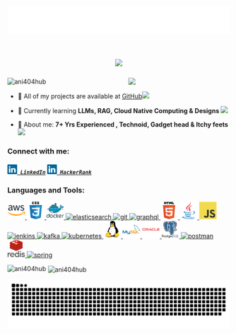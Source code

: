 <h1 align="center">
  <img src="https://github.com/ani404Hub/ani404Hub/blob/main/Create%20Snow%20Flake.svg" alt="Animesh Maji" />
</h1>
<h1 align="center">
  <a href="https://git.io/typing-svg">
    <img src="https://readme-typing-svg.herokuapp.com/?lines=Hello,+There!+👋;A+Passionate+Web+Developer;Nice+to+meet+you!+🙂&center=true&size=28">
  </a>
</h1>

<img align='right' src="https://media2.giphy.com/media/v1.Y2lkPTc5MGI3NjExOHZmdjZmd2Y3bjIza3Nvem1kNjVjeHkyeHljNHBzbmZqdjJwdWcybCZlcD12MV9pbnRlcm5hbF9naWZfYnlfaWQmY3Q9dHM/TqlzaCdaZcyQPw4LtI/giphy.gif" width="230">

<p align="left"> <img src="https://komarev.com/ghpvc/?username=ani404hub&label=Profile%20views&color=0e75b6&style=flat" alt="ani404hub" /> </p>

- 🔭 All of my projects are available at <a href="https://github.com/ani404Hub?tab=repositories">GitHub</a><img src="https://media.giphy.com/media/WUlplcMpOCEmTGBtBW/giphy.gif" width="27">

- 🌱 Currently learning **LLMs, RAG, Cloud Native Computing & Designs** <img src="https://media4.giphy.com/media/v1.Y2lkPTc5MGI3NjExZG5zZW40NzB0dXY4anVheHQ5NDhmbHJuM3gxdXY1Z3Y4d29oNHR3YyZlcD12MV9pbnRlcm5hbF9naWZfYnlfaWQmY3Q9cw/f7omQNmgiyjj5sffvZ/giphy.gif" width= "30">

- 💬 About me: **7+ Yrs Experienced , Technoid, Gadget head & Itchy feets** <img src="https://media.giphy.com/media/12oufCB0MyZ1Go/giphy.gif" width="28">


<h3 align="left">Connect with me:</h3>
<h5 align="left">
  <code><a href="https://www.linkedin.com/in/animesh-maji-60b27917b/" title="LinkedIn Profile"><img width="22" src="https://github.com/ani404Hub/ani404Hub/blob/main/linkedin.svg"> LinkedIn</a></code>
  <code><a href="https://www.hackerrank.com/profile/tito_animesh" title="HackerRank Profile"><img width="22" src="https://github.com/ani404Hub/ani404Hub/blob/main/linkedin.svg"> HackerRank</a></code>
<p align="left">
</h5>
</p>

<h3 align="left">Languages and Tools:</h3>
<p align="left"> <a href="https://aws.amazon.com" target="_blank" rel="noreferrer"> <img src="https://raw.githubusercontent.com/devicons/devicon/master/icons/amazonwebservices/amazonwebservices-original-wordmark.svg" alt="aws" width="40" height="40"/> </a> <a href="https://www.w3schools.com/css/" target="_blank" rel="noreferrer"> <img src="https://raw.githubusercontent.com/devicons/devicon/master/icons/css3/css3-original-wordmark.svg" alt="css3" width="40" height="40"/> </a> <a href="https://www.docker.com/" target="_blank" rel="noreferrer"> <img src="https://raw.githubusercontent.com/devicons/devicon/master/icons/docker/docker-original-wordmark.svg" alt="docker" width="40" height="40"/> </a> <a href="https://www.elastic.co" target="_blank" rel="noreferrer"> <img src="https://www.vectorlogo.zone/logos/elastic/elastic-icon.svg" alt="elasticsearch" width="40" height="40"/> </a> <a href="https://git-scm.com/" target="_blank" rel="noreferrer"> <img src="https://www.vectorlogo.zone/logos/git-scm/git-scm-icon.svg" alt="git" width="40" height="40"/> </a> <a href="https://graphql.org" target="_blank" rel="noreferrer"> <img src="https://www.vectorlogo.zone/logos/graphql/graphql-icon.svg" alt="graphql" width="40" height="40"/> </a> <a href="https://www.w3.org/html/" target="_blank" rel="noreferrer"> <img src="https://raw.githubusercontent.com/devicons/devicon/master/icons/html5/html5-original-wordmark.svg" alt="html5" width="40" height="40"/> </a> <a href="https://www.java.com" target="_blank" rel="noreferrer"> <img src="https://raw.githubusercontent.com/devicons/devicon/master/icons/java/java-original.svg" alt="java" width="40" height="40"/> </a> <a href="https://developer.mozilla.org/en-US/docs/Web/JavaScript" target="_blank" rel="noreferrer"> <img src="https://raw.githubusercontent.com/devicons/devicon/master/icons/javascript/javascript-original.svg" alt="javascript" width="40" height="40"/> </a> <a href="https://www.jenkins.io" target="_blank" rel="noreferrer"> <img src="https://www.vectorlogo.zone/logos/jenkins/jenkins-icon.svg" alt="jenkins" width="40" height="40"/> </a> <a href="https://kafka.apache.org/" target="_blank" rel="noreferrer"> <img src="https://www.vectorlogo.zone/logos/apache_kafka/apache_kafka-icon.svg" alt="kafka" width="40" height="40"/> </a> <a href="https://kubernetes.io" target="_blank" rel="noreferrer"> <img src="https://www.vectorlogo.zone/logos/kubernetes/kubernetes-icon.svg" alt="kubernetes" width="40" height="40"/> </a> <a href="https://www.linux.org/" target="_blank" rel="noreferrer"> <img src="https://raw.githubusercontent.com/devicons/devicon/master/icons/linux/linux-original.svg" alt="linux" width="40" height="40"/> </a> <a href="https://www.mysql.com/" target="_blank" rel="noreferrer"> <img src="https://raw.githubusercontent.com/devicons/devicon/master/icons/mysql/mysql-original-wordmark.svg" alt="mysql" width="40" height="40"/> </a> <a href="https://www.oracle.com/" target="_blank" rel="noreferrer"> <img src="https://raw.githubusercontent.com/devicons/devicon/master/icons/oracle/oracle-original.svg" alt="oracle" width="40" height="40"/> </a> <a href="https://www.postgresql.org" target="_blank" rel="noreferrer"> <img src="https://raw.githubusercontent.com/devicons/devicon/master/icons/postgresql/postgresql-original-wordmark.svg" alt="postgresql" width="40" height="40"/> </a> <a href="https://postman.com" target="_blank" rel="noreferrer"> <img src="https://www.vectorlogo.zone/logos/getpostman/getpostman-icon.svg" alt="postman" width="40" height="40"/> </a> <a href="https://redis.io" target="_blank" rel="noreferrer"> <img src="https://raw.githubusercontent.com/devicons/devicon/master/icons/redis/redis-original-wordmark.svg" alt="redis" width="40" height="40"/> </a> <a href="https://spring.io/" target="_blank" rel="noreferrer"> <img src="https://www.vectorlogo.zone/logos/springio/springio-icon.svg" alt="spring" width="40" height="40"/> </a> </p>

<p><img align="left" src="https://github-readme-stats.vercel.app/api/top-langs?username=ani404hub&show_icons=true&locale=en&layout=compact" alt="ani404hub" /></p>

<p>&nbsp;<img align="center" src="https://github-readme-stats.vercel.app/api?username=ani404hub&show_icons=true&locale=en" alt="ani404hub" /></p>


<picture>
  <source media="(prefers-color-scheme: dark)" srcset="https://raw.githubusercontent.com/ani404hub/ani404hub/output/github-snake-dark.svg" />
  <source media="(prefers-color-scheme: light)" srcset="https://github.com/ani404Hub/ani404Hub/blob/output/github-snake.svg" />
  <img alt="github-snake" src="https://raw.githubusercontent.com/ani404hub/ani404hub/output/github-snake.svg" />
</picture>
